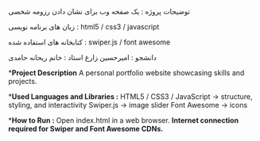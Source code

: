 توضیحات پروژه :
یک صفحه وب برای نشان دادن رزومه شخصی 

زبان های برنامه نویسی : html5 / css3 / javascript 

کتابخانه های استفاده شده : swiper.js / font awesome

دانشجو : امیرحسین زارع 
استاد : خانم ریحانه حامدی




***Project Description**
A personal portfolio website showcasing skills and projects.

***Used Languages and Libraries :**
HTML5 / CSS3 / JavaScript → structure, styling, and interactivity
Swiper.js → image slider
Font Awesome → icons

***How to Run :**
Open index.html in a web browser.
**Internet connection required for Swiper and Font Awesome CDNs.**



